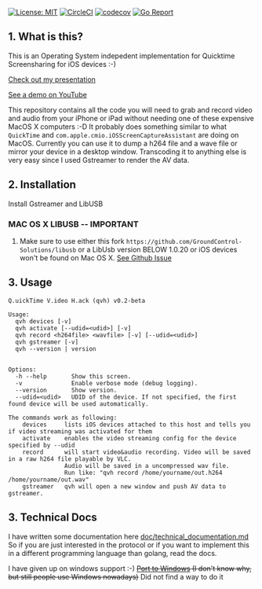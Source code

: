 [![License: MIT](https://img.shields.io/badge/License-MIT-yellow.svg)](https://opensource.org/licenses/MIT)
[![CircleCI](https://circleci.com/gh/danielpaulus/quicktime_video_hack.svg?style=svg)](https://circleci.com/gh/danielpaulus/quicktime_video_hack)
[![codecov](https://codecov.io/gh/danielpaulus/quicktime_video_hack/branch/master/graph/badge.svg)](https://codecov.io/gh/danielpaulus/quicktime_video_hack)
[![Go Report](https://goreportcard.com/badge/github.com/danielpaulus/quicktime_video_hack)](https://goreportcard.com/report/github.com/danielpaulus/quicktime_video_hack)

## 1. What is this?
This is an Operating System indepedent implementation for Quicktime Screensharing for iOS devices :-)

[Check out my presentation](https://danielpaulus.github.io/quicktime_video_hack_presentation)

[See a demo on YouTube](https://youtu.be/8v5f_ybSjHk)

This repository contains all the code you will need to grab and record video and audio from your iPhone or iPad 
without needing one of these expensive MacOS X computers :-D
It probably does something similar to what `QuickTime` and `com.apple.cmio.iOSScreenCaptureAssistant` are doing on MacOS.
Currently you can use it to dump a h264 file and a wave file or mirror your device in a desktop window. Transcoding it to anything else is very easy since I used Gstreamer to render the AV data. 

## 2. Installation

Install Gstreamer and LibUSB

### MAC OS X LIBUSB -- IMPORTANT
1. Make sure to use either this fork `https://github.com/GroundControl-Solutions/libusb`
   or a LibUsb version BELOW 1.0.20 or iOS devices won't be found on Mac OS X.
   [See Github Issue](https://github.com/libusb/libusb/issues/290)


## 3. Usage
```
Q.uickTime V.ideo H.ack (qvh) v0.2-beta

Usage:
  qvh devices [-v]
  qvh activate [--udid=<udid>] [-v]
  qvh record <h264file> <wavfile> [-v] [--udid=<udid>]
  qvh gstreamer [-v]
  qvh --version | version


Options:
  -h --help       Show this screen.
  -v              Enable verbose mode (debug logging).
  --version       Show version.
  --udid=<udid>   UDID of the device. If not specified, the first found device will be used automatically.

The commands work as following:
	devices		lists iOS devices attached to this host and tells you if video streaming was activated for them
	activate	enables the video streaming config for the device specified by --udid
	record		will start video&audio recording. Video will be saved in a raw h264 file playable by VLC.
				Audio will be saved in a uncompressed wav file.
				Run like: "qvh record /home/yourname/out.h264 /home/yourname/out.wav"
	gstreamer   qvh will open a new window and push AV data to gstreamer.
```

## 3. Technical Docs
I have written some documentation here [doc/technical_documentation.md](https://github.com/danielpaulus/quicktime_video_hack/blob/master/doc/technical_documentation.md)
So if you are just interested in the protocol or if you want to implement this in a different programming language than golang, read the docs.

I have given up on windows support  :-)
~~[Port to Windows](https://github.com/danielpaulus/quicktime_video_hack/tree/windows/windows) (I don't know why, but still people use Windows nowadays)~~ Did not find a way to do it



